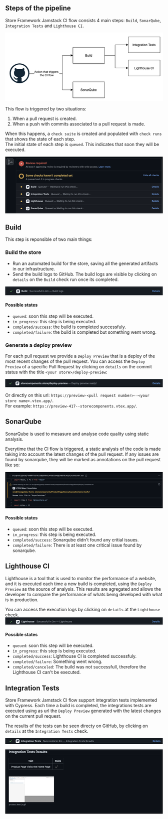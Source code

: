 ## Steps of the pipeline
Store Framework Jamstack CI flow consists 4 main steps: `Build`, `SonarQube`, `Integration Tests` and `Lighthouse CI`. 

![Store Framework Jamstack CI flow](./../images/ci_flow.png)


This flow is triggered by two situations:
1. When a pull request is created.
2. When a push with commits associated to a pull request is made.

When this happens, a `check suite` is created and populated with `check runs` that shows the state of each step.  
The initial state of each step is `queued`. This indicates that soon they will be executed.

![Store Framework Jamstack CI checks](./../images/queued_check_runs.png)


## Build

This step is reponsible of two main things:

### Build the store
- Run an automated build for the store, saving all the generated artifacts in our infrastructure.
- Send the build logs to GitHub.
The build logs are visible by clicking on `details` on the `Build` check run once its completed.

![Store Framework Jamstack CI build check completed](./../images/build_check_completed.png)


#### Possible states
- `queued`: soon this step will be executed.
- `in_progress`: this step is being executed.
- `completed/success`: the build is completed successfuly.
- `completed/failure`: the build is completed but something went wrong.

### Generate a deploy preview 
For each pull request we provide a `Deploy Preview` that is a deploy of the most recent changes of the pull request.
You can access the `Deploy Preview` of a specific Pull Request by clicking on `details` on the commit status with the title `<your store>/deploy-preview`:  

![Store Framework Jamstack CI deploy preview commit status](./../images/deploy_preview_commit_status.png)

Or directly on this url: `https://preview-<pull request number>--<your store name>.vtex.app/`.  
For example: `https://preview-417--storecomponents.vtex.app/`.


## SonarQube

SonarQube is used to mesasure and analyse code quality using static analysis.

Everytime that the CI flow is triggered, a static analysis of the code is made taking into account the latest changes of the pull request. If any issues are found by sonarqube, they will be marked as annotations on the pull request like so:

![Store Framework Jamstack CI sonarqube annotations](./../images/sonarqube_annotation.png)

#### Possible states
- `queued`: soon this step will be executed.
- `in_progress`: this step is being executed.
- `completed/success`: Sonarqube didn't found any critial issues.
- `completed/failure`: There is at least one critical issue found by sonarqube.

## Lighthouse CI

Lighthouse is a tool that is used to monitor the performance of a website, and it is executed each time a new build is completed, using the `Deploy Preview` as the source of analysis. This results are agregated and allows the developer to compare the performance of whats being developed with what is in production.  

You can access the execution logs by clicking on `details` at the `Lighthouse` check.  
![Store Framework Jamstack CI lhci check completed](./../images/lhci_check_completed.png)

#### Possible states
- `queued`: soon this step will be executed.
- `in_progress`: this step is being executed.
- `completed/success`: Lighthouse CI is completed successfuly.
- `completed/failure`: Something went wrong.
- `completed/canceled`: The build was not successfull, therefore the Lighthouse CI can't be executed.



## Integration Tests

Store Framework Jamstack CI flow support integration tests implemented with Cypress.
Each time a build is completed, the integrations tests are executed using as url the `Deploy Preview` generated with the latest changes on the current pull request.

The results of the tests can be seen directy on GitHub, by clicking on `details` at the `Integration Tests` check.

![Store Framework Jamstack CI integration tests check completed](./../images/integration_tests_check_completed.png)

![Store Framework Jamstack CI integration tests results](./../images/integration_tests_results.png)


